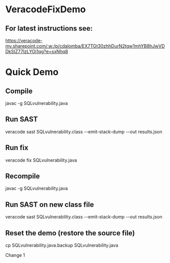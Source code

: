 # VeracodeFixDemo

## For latest instructions see: 
https://veracode-my.sharepoint.com/:w:/p/cdalomba/EX7TGt30zhhDurN2tgw1mhYB8hJwVDDkSIZ77lzLYOi1qg?e=sxNhq8

# Quick Demo
## Compile

javac -g SQLvulnerability.java

## Run SAST

veracode sast SQLvulnerability.class --emit-stack-dump --out results.json

## Run fix

veracode fix SQLvulnerability.java

## Recompile

javac -g SQLvulnerability.java

## Run SAST on new class file

veracode sast SQLvulnerability.class --emit-stack-dump --out results.json

## Reset the demo (restore the source file)

cp SQLvulnerability.java.backup SQLvulnerability.java

Change 1
